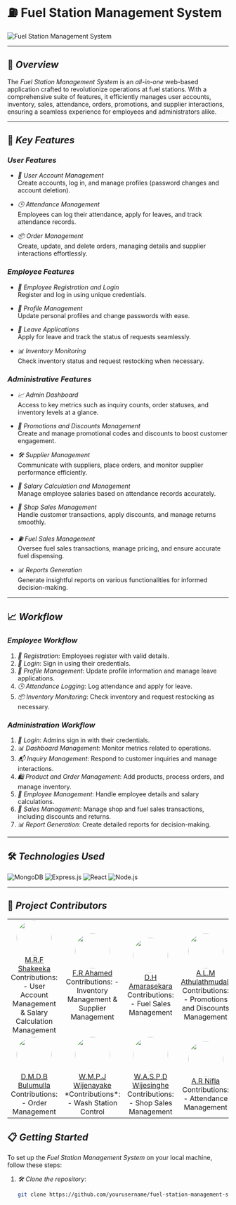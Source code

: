 # ⛽ Fuel Station Management System

![Fuel Station Management System](https://via.placeholder.com/1200x300?text=Fuel+Station+Management+System) <!-- Replace with an appropriate image URL -->

---

## 🌟 *Overview*

The *Fuel Station Management System* is an *all-in-one* web-based application crafted to revolutionize operations at fuel stations. With a comprehensive suite of features, it efficiently manages user accounts, inventory, sales, attendance, orders, promotions, and supplier interactions, ensuring a seamless experience for employees and administrators alike.

---

## 🔑 *Key Features*

### *User Features* 

- *👤 User Account Management*  
  Create accounts, log in, and manage profiles (password changes and account deletion).

- *🕒 Attendance Management*  
  Employees can log their attendance, apply for leaves, and track attendance records.

- *📦 Order Management*  
  Create, update, and delete orders, managing details and supplier interactions effortlessly.

### *Employee Features*

- *🔑 Employee Registration and Login*  
  Register and log in using unique credentials.

- *👥 Profile Management*  
  Update personal profiles and change passwords with ease.

- *🌴 Leave Applications*  
  Apply for leave and track the status of requests seamlessly.

- *📊 Inventory Monitoring*  
  Check inventory status and request restocking when necessary.

### *Administrative Features*

- *📈 Admin Dashboard*  
  Access to key metrics such as inquiry counts, order statuses, and inventory levels at a glance.

- *💸 Promotions and Discounts Management*  
  Create and manage promotional codes and discounts to boost customer engagement.

- *🛠️ Supplier Management*  
  Communicate with suppliers, place orders, and monitor supplier performance efficiently.

- *💼 Salary Calculation and Management*  
  Manage employee salaries based on attendance records accurately.

- *🛒 Shop Sales Management*  
  Handle customer transactions, apply discounts, and manage returns smoothly.

- *⛽ Fuel Sales Management*  
  Oversee fuel sales transactions, manage pricing, and ensure accurate fuel dispensing.

- *📊 Reports Generation*  
  Generate insightful reports on various functionalities for informed decision-making.

---

## 📈 *Workflow*

### *Employee Workflow*

1. *👥 Registration*: Employees register with valid details.
2. *🔐 Login*: Sign in using their credentials.
3. *📝 Profile Management*: Update profile information and manage leave applications.
4. *🕒 Attendance Logging*: Log attendance and apply for leave.
5. *📦 Inventory Monitoring*: Check inventory and request restocking as necessary.

### *Administration Workflow*

1. *🔑 Login*: Admins sign in with their credentials.
2. *📊 Dashboard Management*: Monitor metrics related to operations.
3. *📬 Inquiry Management*: Respond to customer inquiries and manage interactions.
4. *🛍️ Product and Order Management*: Add products, process orders, and manage inventory.
5. *👥 Employee Management*: Handle employee details and salary calculations.
6. *🛒 Sales Management*: Manage shop and fuel sales transactions, including discounts and returns.
7. *📊 Report Generation*: Create detailed reports for decision-making.

---

## 🛠️ *Technologies Used*

<div>
  <img src="https://img.shields.io/badge/MongoDB-4.4-green?logo=mongodb&style=flat-square" alt="MongoDB" />
  <img src="https://img.shields.io/badge/Express.js-4.17-blue?logo=express&style=flat-square" alt="Express.js" />
  <img src="https://img.shields.io/badge/React-17.0.2-61DAFB?logo=react&style=flat-square" alt="React" />
  <img src="https://img.shields.io/badge/Node.js-14.17.0-green?logo=node.js&style=flat-square" alt="Node.js" />
</div>

---


## 👥 *Project Contributors*

<table>
  <tr>
    <td align="center">
      <a href="https://github.com/It22643018">
        <img src="https://github.com/It22643018.png?size=100" width="80" height="80" style="border-radius: 50%;" /><br />
        M.R.F Shakeeka
      </a><br />
      Contributions:  
      - User Account Management & Salary Calculation Management
    </td>
    <td align="center">
      <a href="https://github.com/Ahamed-Rahman">
        <img src="https://github.com/Ahamed-Rahman.png?size=100" width="80" height="80" style="border-radius: 50%;" /><br />
        F.R Ahamed
      </a><br />
      Contributions:  
      - Inventory Management & Supplier Management 
    </td>
    <td align="center">
      <a href="https://github.com/Dinuka24-coder">
        <img src="https://github.com/Dinuka24-coder.png?size=100" width="80" height="80" style="border-radius: 50%;" /><br />
        D.H Amarasekara
      </a><br />
      Contributions:  
      - Fuel Sales Management  
    </td>
    <td align="center">
      <a href="https://github.com/IT21129544">
        <img src="https://github.com/IT21129544.png?size=100" width="80" height="80" style="border-radius: 50%;" /><br />
        A.L.M Athulathmudali
      </a><br />
      Contributions:  
      - Promotions and Discounts Management  
    </td>
  </tr>
  <tr>
    <td align="center">
      <a href="https://github.com/Dhananjaya-14">
        <img src="https://github.com/Dhananjaya-14.png?size=100" width="80" height="80" style="border-radius: 50%;" /><br />
        D.M.D.B Bulumulla
      </a><br />
      Contributions:  
      - Order Management  
    </td>
    <td align="center">
      <a href="https://github.com/username6">
        <img src="https://github.com/username6.png?size=100" width="80" height="80" style="border-radius: 50%;" /><br />
        W.M.P.J Wijenayake
      </a><br />
      *Contributions*:  
      - Wash Station Control  
    </td>
    <td align="center">
      <a href="https://github.com/Shesh-IT">
        <img src="https://github.com/Shesh-IT.png?size=100" width="80" height="80" style="border-radius: 50%;" /><br />
        W.A.S.P.D Wijesinghe
      </a><br />
      Contributions:  
      - Shop Sales Management  
    </td>
    <td align="center">
      <a href="https://github.com/IT22644008">
        <img src="https://github.com/IT22644008.png?size=100" width="80" height="80" style="border-radius: 50%;" /><br />
        A.R Nifla
      </a><br />
      Contributions:  
      - Attendance Management  
    </td>
  </tr>
</table>







## 📋 *Getting Started*

To set up the *Fuel Station Management System* on your local machine, follow these steps:

1. *🛠️ Clone the repository*:
   ```bash
   git clone https://github.com/yourusername/fuel-station-management-system.git
